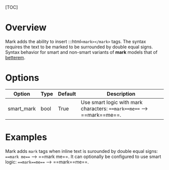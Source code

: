 [TOC]
# Overview
Mark adds the ability to insert :::html`<mark></mark>` tags.  The syntax requires the text to be marked to be surrounded by double equal signs.  Syntax behavior for smart and non-smart variants of **mark** models that of [betterem](Extensions/BetterEm.html#differences).

# Options

| Option    | Type | Default | Description |
|-----------|------|---------|-------------|
| smart_mark | bool | True | Use smart logic with mark characters: `==mark==me==` --> ==mark==me==. |

# Examples
Mark adds `mark` tags when inline text is surounded by double equal signs: `==mark me==` --> ==mark me==.  It can optionally be configured to use smart logic: `==mark==me==` --> ==mark==me==.
